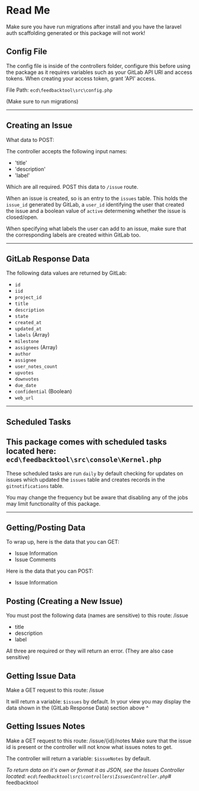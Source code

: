 # Read Me

Make sure you have run migrations after install and you have the laravel auth scaffolding generated or this package will not work!

## Config File

The config file is inside of the controllers folder, configure this before using the package as it requires variables
such as your GitLab API URl and access tokens. When creating your access token, grant 'API' access.

File Path: `ecd\feedbacktool\src\config.php`

(Make sure to run migrations)


____________________________________________________________________________________________________________________________________________________________


## Creating an Issue
What data to POST:

The controller accepts the following input names:
- 'title'
- 'description'
- 'label'

Which are all required.
POST this data to `/issue` route.

When an issue is created, so is an entry to the `issues` table. This holds the `issue_id` generated by GitLab, a `user_id` identifying the user that
created the issue and a boolean value of `active` determening whether the issue is closed/open.

When specifying what labels the user can add to an issue, make sure that the corresponding labels are created within GitLab too.


____________________________________________________________________________________________________________________________________________________________


## GitLab Response Data

The following data values are returned by GitLab:
- `id`
- `iid`
- `project_id`
- `title`
- `description`
- `state`
- `created_at`
- `updated_at`
- `labels` (Array)
- `milestone`
- `assignees` (Array)
- `author`
- `assignee`
- `user_notes_count`
- `upvotes`
- `downvotes`
- `due_date`
- `confidential` (Boolean)
- `web_url`


____________________________________________________________________________________________________________________________________________________________


## Scheduled Tasks
## This package comes with scheduled tasks located here: `ecd\feedbacktool\src\console\Kernel.php`

These scheduled tasks are run `daily` by default checking for updates on issues which updated the
`issues` table and creates records in the `gitnotifications` table.

You may change the frequency but be aware that disabling any of the jobs may limit functionality of
this package.


____________________________________________________________________________________________________________________________________________________________


## Getting/Posting Data

To wrap up, here is the data that you can GET:
- Issue Information
- Issue Comments

Here is the data that you can POST:
- Issue Information


## Posting (Creating a New Issue)

You must post the following data (names are sensitive) to this route: /issue
- title
- description
- label

All three are required or they will return an error.
(They are also case sensitive)


## Getting Issue Data

Make a GET request to this route: /issue

It will return a variable: `$issues` by default.
In your view you may display the data shown in the (GitLab Response Data) section above ^


## Getting Issues Notes

Make a GET request to this route: /issue/{id}/notes
Make sure that the issue id is present or the controller will not know what issues notes to get.

The controller will return a variable: `$issueNotes` by default.

*To return data on it's own or format it as JSON, see the Issues Controller located: `ecd\feedbacktool\src\controllers\IssuesController.php`*# feedbacktool
